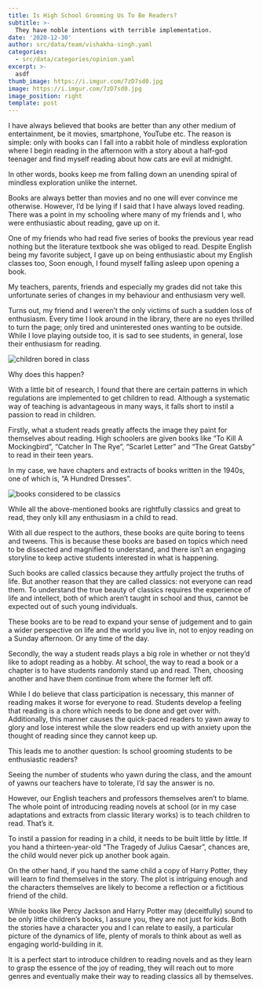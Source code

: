```yaml
---
title: Is High School Grooming Us To Be Readers?
subtitle: >-
  They have noble intentions with terrible implementation.
date: '2020-12-30'
author: src/data/team/vishakha-singh.yaml
categories:
  - src/data/categories/opinion.yaml
excerpt: >-
  asdf
thumb_image: https://i.imgur.com/7zD7sd0.jpg
image: https://i.imgur.com/7zD7sd0.jpg
image_position: right
template: post
---
```


I have always believed that books are better than any other medium of entertainment, be it movies, smartphone, YouTube etc. The reason is simple: only with books can I fall into a rabbit hole of mindless exploration where I begin reading in the afternoon with a story about a half-god teenager and find myself reading about how cats are evil at midnight. 

In other words, books keep me from falling down an unending spiral of mindless exploration unlike the internet.  

Books are always better than movies and no one will ever convince me otherwise. 
However, I’d be lying if I said that I have always loved reading. There was a point in my schooling where many of my friends and I, who were enthusiastic about reading, gave up on it. 

One of my friends who had read five series of books the previous year read nothing but the literature textbook she was obliged to read. Despite English being my favorite subject, I gave up on being enthusiastic about my English classes too, Soon enough, I found myself falling asleep upon opening a book. 

My teachers, parents, friends and especially my grades did not take this unfortunate series of changes in my behaviour and enthusiasm very well. 

Turns out, my friend and I weren’t the only victims of such a sudden loss of enthusiasm. Every time I look around in the library, there are no eyes thrilled to turn the page; only tired and uninterested ones wanting to be outside. While I love playing outside too, it is sad to see students, in general, lose their enthusiasm for reading. 

![children bored in class](https://i.imgur.com/9e5cUg9.jpg)

Why does this happen? 

With a little bit of research, I found that there are certain patterns in which regulations are implemented to get children to read. Although a systematic way of teaching is advantageous in many ways, it falls short to instil a passion to read in children. 

Firstly, what a student reads greatly affects the image they paint for themselves about reading. High schoolers are given books like “To Kill A Mockingbird”, “Catcher In The Rye”, “Scarlet Letter” and “The Great Gatsby” to read in their teen years.

In my case, we have chapters and extracts of books written in the 1940s, one of which is, “A Hundred Dresses”.

![books considered to be classics](https://i.imgur.com/gmlgQWS.jpg)

While all the above-mentioned books are rightfully classics and great to read, they only kill any enthusiasm in a child to read. 

With all due respect to the authors, these books are quite boring to teens and tweens. This is because these books are based on topics which need to be dissected and magnified to understand, and there isn’t an engaging storyline to keep active students interested in what is happening. 

Such books are called classics because they artfully project the truths of life. But another reason that they are called classics: not everyone can read them. To understand the true beauty of classics requires the experience of life and intellect, both of which aren’t taught in school and thus, cannot be expected out of such young individuals. 

These books are to be read to expand your sense of judgement and to gain a wider perspective on life and the world you live in, not to enjoy reading on a Sunday afternoon. Or any time of the day. 

Secondly, the way a student reads plays a big role in whether or not they’d like to adopt reading as a hobby. At school, the way to read a book or a chapter is to have students randomly stand up and read. Then, choosing another and have them continue from where the former left off. 

While I do believe that class participation is necessary, this manner of reading makes it worse for everyone to read. Students develop a feeling that reading is a chore which needs to be done and get over with. Additionally, this manner causes the quick-paced readers to yawn away to glory and lose interest while the slow readers end up with anxiety upon the thought of reading since they cannot keep up. 

This leads me to another question: Is school grooming students to be enthusiastic readers? 

Seeing the number of students who yawn during the class, and the amount of yawns our teachers have to tolerate, I’d say the answer is no. 

However, our English teachers and professors themselves aren’t to blame. The whole point of introducing reading novels at school (or in my case adaptations and extracts from classic literary works) is to teach children to read. That’s it. 

To instil a passion for reading in a child, it needs to be built little by little. If you hand a thirteen-year-old “The Tragedy of Julius Caesar”, chances are, the child would never pick up another book again. 

On the other hand, if you hand the same child a copy of Harry Potter, they will learn to find themselves in the story. The plot is intriguing enough and the characters themselves are likely to become a reflection or a fictitious friend of the child. 

While books like Percy Jackson and Harry Potter may (deceitfully) sound to be only little children’s books, I assure you, they are not just for kids. Both the stories have a character you and I can relate to easily, a particular picture of the dynamics of life, plenty of morals to think about as well as engaging world-building in it. 

It is a perfect start to introduce children to reading novels and as they learn to grasp the essence of the joy of reading, they will reach out to more genres and eventually make their way to reading classics all by themselves.

